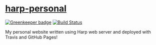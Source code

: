 # [harp-personal](https://pschfr.github.io/harp-personal/)

[![Greenkeeper badge](https://badges.greenkeeper.io/pschfr/harp-personal.svg)](https://greenkeeper.io/)
[![Build Status](https://travis-ci.org/pschfr/harp-personal.svg?branch=master)](https://travis-ci.org/pschfr/harp-personal)

My personal website written using Harp web server and deployed with Travis and GitHub Pages!
